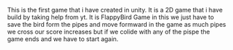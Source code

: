 This is the first game that i have created in unity.
It is a 2D game that i have build by taking help from yt.
It is FlappyBird Game in this we just have to save the bird form the pipes and move formward in the game as much pipes we cross our score increases but if we colide with any of the pispe the game ends and we have to start again.
